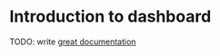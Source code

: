 # Introduction to dashboard

TODO: write [great documentation](http://jacobian.org/writing/what-to-write/)
